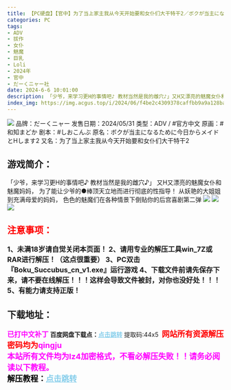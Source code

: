 ```yaml
---
title: 【PC硬盘】【官中】为了当上家主我从今天开始要和女仆们大干特干2／ボクが当主になるために今日からメイドとHします2
categories: PC
tags:
- ADV
- 拔作
- 女仆
- 魅魔
- 巨乳
- Loli
- 2024年
- 官中
- だーくニャー社
date: 2024-6-6 10:01:00
description: 「少爷，来学习更H的事情吧♪ 教材当然是我的雌穴♪」又H又漂亮的魅魔女仆和魅魔妈妈，为了能让少爷的●棒顶天立地而进行彻底的性指导！从妖艳的大姐姐到充满母爱的妈妈，色色的魅魔们在各种情景下倒贴你的后宫喜剧第二弹
index_img: https://img.acgus.top/i/2024/06/f4be2c4309378caffbb9a9a128baccda.webp
---
```

![](https://img.acgus.top/i/2024/06/f4be2c4309378caffbb9a9a128baccda.webp)
品牌：だーくニャー
发售日期：2024/05/31
类型：ADV / #官方中文
原画：#和知まどか
剧本：#しおこんぶ
原名：ボクが当主になるために今日からメイドとHします2
又名：为了当上家主我从今天开始要和女仆们大干特干2

## 游戏简介：
「少爷，来学习更H的事情吧♪ 教材当然是我的雌穴♪」
又H又漂亮的魅魔女仆和魅魔妈妈，
为了能让少爷的●棒顶天立地而进行彻底的性指导！
从妖艳的大姐姐到充满母爱的妈妈，
色色的魅魔们在各种情景下倒贴你的后宫喜剧第二弹
![](https://img.acgus.top/i/2024/06/f4d3aa5bd1e0006486cd7e4085407be3.webp)
![](https://img.acgus.top/i/2024/06/949fc54f64ca2f48c48cf4427d270f43.webp)
![](https://img.acgus.top/i/2024/06/ed2aefbdc492deb85d81c9190ed3e448.webp)





## <font color=#FF0000 >注意事项：</font>
<font size=3><b>1、未满18岁请自觉关闭本页面！
2、请用专业的解压工具win_7Z或RAR进行解压！（这点很重要）
3、PC双击『Boku_Succubus_cn_v1.exe』运行游戏
4、下载文件前请先保存下来，请不要在线解压！！！这样会导致文件被封，对你也没好处！！！
5、有能力请支持正版！</b></font>

## 下载地址：
<font color=#FF00FF size=3><b>已打中文补丁</b></font>
<b>百度网盘下载点：</b><a href="https://pan.baidu.com/s/1q4MhCtz1loh460xTrWmuOw?pwd=44x5" style="color: #87CEEB;"><b>点击跳转</b></a> 提取码:44x5
<a style="padding: 0" href="https://post.qingju.org/AD/"><img style="max-width:100%" src="https://img.acgus.top/i/2024/07/478f689b8021d8d499ab43d21acf137a.gif" alt=""></a>
<b><font color=#FF0000 size=4>网站所有资源解压密码均为</b></font><b><font color=#FF00FF size=4>qingju</font><font color=#FF0000 ></font></b><br><b><font color=#FF00FF size=4>本站所有文件均为lz4加密格式，不看必解压失败！！请务必阅读以下教程。</b></font><br><b><font color=#000 size=4>解压教程：</b><a href="https://post.qingju.org/tutorial/000/" style="color: #87CEEB;"><b>点击跳转</b></a>